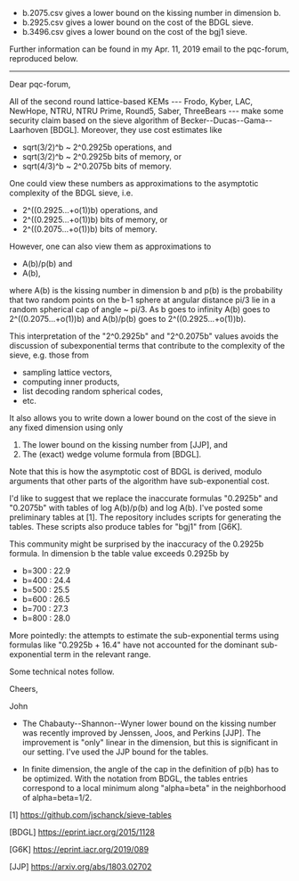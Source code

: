 * b.2075.csv gives a lower bound on the kissing number in dimension b.
* b.2925.csv gives a lower bound on the cost of the BDGL sieve.
* b.3496.csv gives a lower bound on the cost of the bgj1 sieve.

Further information can be found in my Apr. 11, 2019 email to the pqc-forum,
reproduced below.

---------

Dear pqc-forum,

All of the second round lattice-based KEMs --- Frodo, Kyber, LAC, NewHope,
NTRU, NTRU Prime, Round5, Saber, ThreeBears --- make some security claim based
on the sieve algorithm of Becker--Ducas--Gama--Laarhoven [BDGL]. Moreover, they
use cost estimates like
  * sqrt(3/2)^b ~ 2^0.2925b operations, and
  * sqrt(3/2)^b ~ 2^0.2925b bits of memory, or
  * sqrt(4/3)^b ~ 2^0.2075b bits of memory.

One could view these numbers as approximations to the asymptotic complexity of
the BDGL sieve, i.e.
  * 2^((0.2925...+o(1))b) operations, and
  * 2^((0.2925...+o(1))b) bits of memory, or
  * 2^((0.2075...+o(1))b) bits of memory.

However, one can also view them as approximations to
  * A(b)/p(b) and
  * A(b),

where A(b) is the kissing number in dimension b and p(b) is the probability
that two random points on the b-1 sphere at angular distance pi/3 lie
in a random spherical cap of angle ~ pi/3. As b goes to infinity A(b) goes to
2^((0.2075...+o(1))b) and A(b)/p(b) goes to 2^((0.2925...+o(1))b).

This interpretation of the "2^0.2925b" and "2^0.2075b" values avoids the
discussion of subexponential terms that contribute to the complexity of
the sieve, e.g. those from
  * sampling lattice vectors,
  * computing inner products,
  * list decoding random spherical codes,
  * etc.

It also allows you to write down a lower bound on the cost of the
sieve in any fixed dimension using only
  1) The lower bound on the kissing number from [JJP], and
  2) The (exact) wedge volume formula from [BDGL].

Note that this is how the asymptotic cost of BDGL is derived, modulo arguments that
other parts of the algorithm have sub-exponential cost.

I'd like to suggest that we replace the inaccurate formulas "0.2925b"
and "0.2075b" with tables of log A(b)/p(b) and log A(b). I've posted some
preliminary tables at [1]. The repository includes scripts for generating
the tables. These scripts also produce tables for "bgj1" from [G6K].

This community might be surprised by the inaccuracy of the 0.2925b formula.
In dimension b the table value exceeds 0.2925b by
   * b=300 : 22.9
   * b=400 : 24.4
   * b=500 : 25.5
   * b=600 : 26.5
   * b=700 : 27.3
   * b=800 : 28.0

More pointedly: the attempts to estimate the sub-exponential terms
using formulas like "0.2925b + 16.4" have not accounted for the dominant
sub-exponential term in the relevant range.

Some technical notes follow.

Cheers,

John

- The Chabauty--Shannon--Wyner lower bound on the kissing number was
  recently improved by Jenssen, Joos, and Perkins [JJP]. The improvement
  is "only" linear in the dimension, but this is significant in our
  setting. I've used the JJP bound for the tables.

- In finite dimension, the angle of the cap in the definition of p(b)
  has to be optimized. With the notation from BDGL, the tables entries
  correspond to a local minimum along "alpha=beta" in the neighborhood
  of alpha=beta=1/2.

[1] https://github.com/jschanck/sieve-tables

[BDGL] https://eprint.iacr.org/2015/1128

[G6K] https://eprint.iacr.org/2019/089

[JJP] https://arxiv.org/abs/1803.02702
